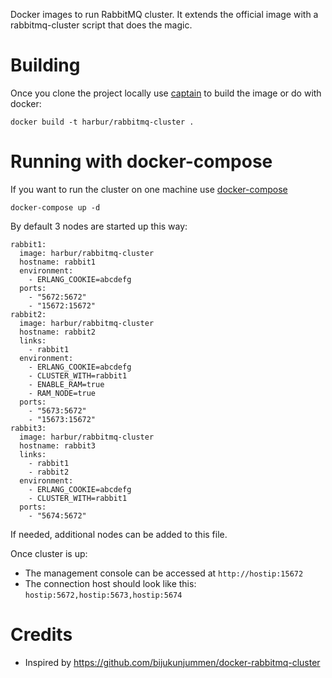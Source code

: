 Docker images to run RabbitMQ cluster. It extends the official image with a rabbitmq-cluster script that does the magic.

# Building

Once you clone the project locally use [captain](https://github.com/harbur/captain) to build the image or do with docker:

```
docker build -t harbur/rabbitmq-cluster .
```

# Running with docker-compose

If you want to run the cluster on one machine use [docker-compose](https://github.com/docker/compose/)

```
docker-compose up -d
```

By default 3 nodes are started up this way:

```
rabbit1:
  image: harbur/rabbitmq-cluster
  hostname: rabbit1
  environment:
    - ERLANG_COOKIE=abcdefg
  ports:
    - "5672:5672"
    - "15672:15672"
rabbit2:
  image: harbur/rabbitmq-cluster
  hostname: rabbit2
  links:
    - rabbit1
  environment:
    - ERLANG_COOKIE=abcdefg
    - CLUSTER_WITH=rabbit1
    - ENABLE_RAM=true
    - RAM_NODE=true
  ports:
    - "5673:5672"
    - "15673:15672"
rabbit3:
  image: harbur/rabbitmq-cluster
  hostname: rabbit3
  links:
    - rabbit1
    - rabbit2
  environment:
    - ERLANG_COOKIE=abcdefg
    - CLUSTER_WITH=rabbit1
  ports:
    - "5674:5672"
```

If needed, additional nodes can be added to this file.

Once cluster is up:
* The management console can be accessed at `http://hostip:15672`
* The connection host should look like this: `hostip:5672,hostip:5673,hostip:5674`

# Credits

* Inspired by https://github.com/bijukunjummen/docker-rabbitmq-cluster
